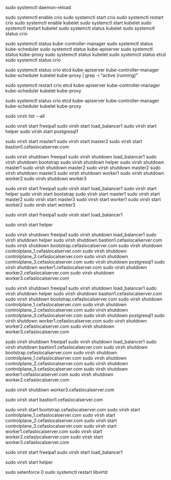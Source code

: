 


sudo systemctl daemon-reload


sudo systemctl enable crio
sudo systemctl start crio
sudo systemctl restart crio
sudo systemctl enable kubelet
sudo systemctl start kubelet
sudo systemctl restart kubelet
sudo systemctl status kubelet
sudo systemctl status crio



sudo systemctl status kube-controller-manager
sudo systemctl status kube-scheduler
sudo systemctl status kube-apiserver
sudo systemctl status kube-proxy
sudo systemctl status kubelet
sudo systemctl status etcd
sudo systemctl status crio



sudo systemctl status crio etcd kube-apiserver kube-controller-manager kube-scheduler kubelet kube-proxy | grep -i "active (running)"

sudo systemctl restart crio etcd kube-apiserver kube-controller-manager kube-scheduler kubelet kube-proxy

sudo systemctl status crio etcd kube-apiserver kube-controller-manager kube-scheduler kubelet kube-proxy



sudo virsh list --all


sudo virsh start freeipa1
sudo virsh start load_balancer1
sudo virsh start helper
sudo virsh start postgresql1


sudo virsh start master1
sudo virsh start master2
sudo virsh start bastion1.cefaslocalserver.com 


sudo virsh shutdown  freeipa1
sudo virsh shutdown  load_balancer1
sudo virsh shutdown  bootstrap
sudo virsh shutdown  helper
sudo virsh shutdown  master1
sudo virsh shutdown  master2
sudo virsh shutdown  master2
sudo virsh shutdown  master3
sudo virsh shutdown  worker1
sudo virsh shutdown  worker2
sudo virsh shutdown  worker3



sudo virsh start freeipa1
sudo virsh start load_balancer1
sudo virsh start helper
sudo virsh start bootstrap
sudo virsh start master1
sudo virsh start master2
sudo virsh start master3
sudo virsh start worker1
sudo virsh start worker2
sudo virsh start worker3


sudo virsh start freeipa1
sudo virsh start load_balancer1

sudo virsh start helper



sudo virsh shutdown freeipa1
sudo virsh shutdown load_balancer1
sudo virsh shutdown helper
sudo virsh shutdown bastion1.cefaslocalserver.com
sudo virsh shutdown bootstrap.cefaslocalserver.com
sudo virsh shutdown controlplane_1.cefaslocalserver.com
sudo virsh shutdown controlplane_2.cefaslocalserver.com
sudo virsh shutdown controlplane_3.cefaslocalserver.com
sudo virsh shutdown postgresql1
sudo virsh shutdown worker1.cefaslocalserver.com
sudo virsh shutdown worker2.cefaslocalserver.com
sudo virsh shutdown worker3.cefaslocalserver.com


sudo virsh shutdown freeipa1
sudo virsh shutdown load_balancer1
sudo virsh shutdown helper
sudo virsh shutdown bastion1.cefaslocalserver.com
sudo virsh shutdown bootstrap.cefaslocalserver.com
sudo virsh shutdown controlplane_1.cefaslocalserver.com
sudo virsh shutdown controlplane_2.cefaslocalserver.com
sudo virsh shutdown controlplane_3.cefaslocalserver.com
sudo virsh shutdown postgresql1
sudo virsh shutdown worker1.cefaslocalserver.com
sudo virsh shutdown worker2.cefaslocalserver.com
sudo virsh shutdown worker3.cefaslocalserver.com




sudo virsh shutdown freeipa1
sudo virsh shutdown load_balancer1
sudo virsh shutdown bastion1.cefaslocalserver.com
sudo virsh shutdown bootstrap.cefaslocalserver.com
sudo virsh shutdown controlplane_1.cefaslocalserver.com
sudo virsh shutdown controlplane_2.cefaslocalserver.com
sudo virsh shutdown controlplane_3.cefaslocalserver.com
sudo virsh shutdown worker1.cefaslocalserver.com
sudo virsh shutdown worker2.cefaslocalserver.com

































sudo virsh shutdown worker3.cefaslocalserver.com


sudo virsh start bastion1.cefaslocalserver.com

sudo virsh start bootstrap.cefaslocalserver.com
sudo virsh start controlplane_1.cefaslocalserver.com
sudo virsh start controlplane_2.cefaslocalserver.com
sudo virsh start controlplane_3.cefaslocalserver.com
sudo virsh start worker1.cefaslocalserver.com
sudo virsh start worker2.cefaslocalserver.com
sudo virsh start worker3.cefaslocalserver.com

sudo virsh start freeipa1
sudo virsh start load_balancer1

sudo virsh start helper



sudo setenforce 0
sudo systemctl restart libvirtd
